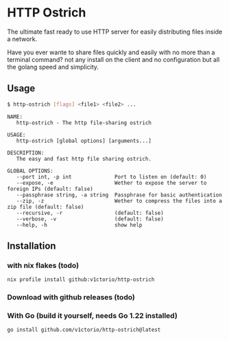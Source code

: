 # HTTP Ostrich

The ultimate fast ready to use HTTP server for easily distributing files inside a network.

Have you ever wante to share files quickly and easily with no more than a terminal command? not any install on the client and no configuration but all the golang speed and simplicity.


## Usage

```bash
$ http-ostrich [flags] <file1> <file2> ...
```
```
NAME:
   http-ostrich - The http file-sharing ostrich

USAGE:
   http-ostrich [global options] [arguments...]

DESCRIPTION:
   The easy and fast http file sharing ostrich.

GLOBAL OPTIONS:
   --port int, -p int              Port to listen on (default: 0)
   --expose, -e                    Wether to expose the server to foreign IPs (default: false)
   --passphrase string, -a string  Passphrase for basic authentication
   --zip, -z                       Wether to compress the files into a zip file (default: false)
   --recursive, -r                 (default: false)
   --verbose, -v                   (default: false)
   --help, -h                      show help
```


## Installation


### with nix flakes (todo)
```bash
nix profile install github:v1ctorio/http-ostrich
```

### Download with github releases (todo)


### With Go (build it yourself, needs Go 1.22 installed)
```bash
go install github.com/v1ctorio/http-ostrich@latest
```
